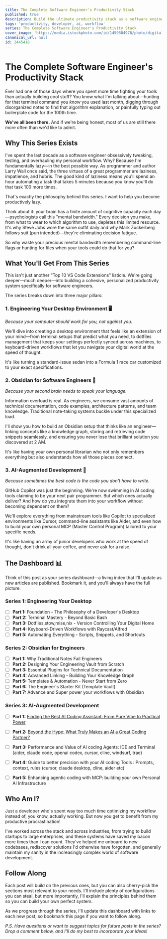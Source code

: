 ```yaml
---
title: The Complete Software Engineer's Productivity Stack
published: true
description: Build the ultimate productivity stack as a software engineer — from engineering your desktop to mastering AI coding assistants.
tags: 'productivity, developer, ai, workflow'
series: The Complete Software Engineer's Productivity Stack
cover_image: 'https://media.istockphoto.com/id/1459584978/photo/digital-transformation-concept-high-speed-agile-development.webp?a=1&b=1&s=612x612&w=0&k=20&c=vJJzQgQ9bqvJQcMRYqPDWIh3-xosahltw71UEAyGT7A='
canonical_url: null
id: 2445418
---
```


# The Complete Software Engineer's Productivity Stack


Ever had one of those days where you spent more time fighting your tools than actually building cool stuff? You know what I'm talking about—hunting for that terminal command you *know* you used last month, digging through disorganized notes to find that algorithm explanation, or painfully typing out boilerplate code for the 100th time.

**We've all been there.** And if we're being honest, most of us are still there more often than we'd like to admit.

## Why This Series Exists

I've spent the last decade as a software engineer obsessively tweaking, testing, and overhauling my personal workflow. Why? Because I'm fundamentally lazy—in the best possible way. As programmer and author Larry Wall once said, the three virtues of a great programmer are laziness, impatience, and hubris. The good kind of laziness means you'll spend an hour automating a task that takes 5 minutes because you know you'll do that task 100 more times.

That's exactly the philosophy behind this series. I want to help you become productively lazy.

Think about it: your brain has a finite amount of cognitive capacity each day—psychologists call this "mental bandwidth." Every decision you make, from what to wear to which algorithm to use, depletes this limited resource. It's why Steve Jobs wore the same outfit daily and why Mark Zuckerberg follows suit (pun intended)—they're eliminating decision fatigue.

So why waste your precious mental bandwidth remembering command-line flags or hunting for files when your tools could do that for you?

## What You'll Get From This Series

This isn't just another "Top 10 VS Code Extensions" listicle. We're going deeper—much deeper—into building a cohesive, personalized productivity system specifically for software engineers.

The series breaks down into three major pillars:

### 1. Engineering Your Desktop Environment 🖥️

*Because your computer should work for you, not against you.*

We'll dive into creating a desktop environment that feels like an extension of your mind—from terminal setups that predict what you need, to dotfiles management that keeps your settings perfectly synced across machines, to keyboard-driven workflows that let you navigate your digital world at the speed of thought.

It's like turning a standard-issue sedan into a Formula 1 race car customized to your exact specifications.

### 2. Obsidian for Software Engineers 📓

*Because your second brain needs to speak your language.*

Information overload is real. As engineers, we consume vast amounts of technical documentation, code examples, architecture patterns, and team knowledge. Traditional note-taking systems buckle under this specialized load.

I'll show you how to build an Obsidian setup that thinks like an engineer—linking concepts like a knowledge graph, storing and retrieving code snippets seamlessly, and ensuring you never lose that brilliant solution you discovered at 2 AM.

It's like having your own personal librarian who not only remembers everything but also understands how all those pieces connect.

### 3. AI-Augmented Development 🤖

*Because sometimes the best code is the code you don't have to write.*

GitHub Copilot was just the beginning. We're now swimming in AI coding tools claiming to be your next pair programmer. But which ones actually deliver? And how do you integrate them into your workflow without becoming dependent on them?

We'll explore everything from mainstream tools like Copilot to specialized environments like Cursor, command-line assistants like Aider, and even how to build your own personal MCP (Master Control Program) tailored to your specific needs.

It's like having an army of junior developers who work at the speed of thought, don't drink all your coffee, and never ask for a raise.

## The Dashboard 📊

Think of this post as your series dashboard—a living index that I'll update as new articles are published. Bookmark it, and you'll always have the full picture.

### Series 1: Engineering Your Desktop
- [ ] **Part 1:** Foundation - The Philosophy of a Developer's Desktop
- [ ] **Part 2:** Terminal Mastery - Beyond Basic Bash
- [ ] **Part 3:** Dotfiles,stow,mise,nix - Version Controlling Your Digital Home
- [ ] **Part 4:** Keyboard-Driven Workflows with Raycast/Alfred
- [ ] **Part 5:** Automating Everything - Scripts, Snippets, and Shortcuts

### Series 2: Obsidian for Engineers
- [ ] **Part 1:** Why Traditional Notes Fail Engineers
- [ ] **Part 2:** Designing Your Engineering Vault from Scratch
- [ ] **Part 3:** Essential Plugins for Technical Documentation
- [ ] **Part 4:** Advanced Linking - Building Your Knowledge Graph
- [ ] **Part 5:** Templates & Automation - Never Start from Zero
- [ ] **Part 6:** The Engineer's Starter Kit (Template Vault)
- [ ] **Part 7:** Advance and Super power your workflows with Obsidian

### Series 3: AI-Augmented Development
- [ ] **Part 1:** [Finding the Best AI Coding Assistant: From Pure Vibe to Practical Power](https://dev.to/stevengonsalvez/finding-the-best-ai-coding-assistant-from-pure-vibe-to-practical-power-bl8)
- [ ] **Part 2:** [Beyond the Hype: What Truly Makes an AI a Great Coding Partner?](https://dev.to/stevengonsalvez/beyond-the-hype-what-truly-makes-an-ai-a-great-coding-partner-2i7c)
- [ ] **Part 3:** Performance and Value of AI coding Agents: IDE and Terminal (aider, claude code, openai codex, cursor, cline, windsurf, trae)
- [ ] **Part 4:** Guide to better precision with your AI coding Tools : Prompts, context, rules (cursor, claude desktop, cline, aider etc)
- [ ] **Part 5:** Enhancing agentic coding with MCP: building your own Personal AI Infrastructure


## Who Am I?

Just a developer who's spent way too much time optimizing my workflow instead of, you know, actually working. But now you get to benefit from my productive procrastination!

I've worked across the stack and across industries, from trying to build startups to large enterprises, and these systems have saved my bacon more times than I can count. They've helped me onboard to new codebases, rediscover solutions I'd otherwise have forgotten, and generally maintain my sanity in the increasingly complex world of software development.

## Follow Along

Each post will build on the previous ones, but you can also cherry-pick the sections most relevant to your needs. I'll include plenty of configurations you can steal, but more importantly, I'll explain the principles behind them so you can build your own perfect system.

As we progress through the series, I'll update this dashboard with links to each new post, so bookmark this page if you want to follow along.

*P.S. Have questions or want to suggest topics for future posts in the series? Drop a comment below, and I'll do my best to incorporate your ideas!*
